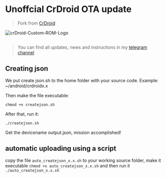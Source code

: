 # Unoffcial CrDroid OTA update

> Fork from [CrDroid](https://github.com/crdroidandroid/android_vendor_crDroidOTA)

![crDroid-Custom-ROM-Logo](https://user-images.githubusercontent.com/93985232/170225142-a35db9ff-1427-4256-859c-14b255502c50.png)

##

> You can find all updates, news and instructions in my [telegram channel](https://t.me/WolfAURmanRedmi9Builds)

## Creating json ##

We put create json.sh to the home folder with your source code. Example: ~/android/crdroidx.x

Then make the file executable:
```
chmod +x createjson.sh
```
After that, run it:
```
./createjson.sh
```

Get the devicename output.json, mission accomplished!

## automatic uploading using a script

copy the file ```auto_createjson_x.x.sh``` to your working source folder, make it executable ```chmod +x auto_createjson_x.x.sh``` and then run it ```./auto_createjson_x.x.sh```
